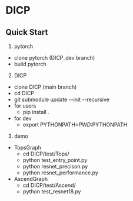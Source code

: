 # DICP
## Quick Start
1. pytorch
  - clone pytorch (DICP_dev branch)
  - build pytorch
2. DICP
  - clone DICP (main branch)
  - cd DICP
  - git submodule update --init --recursive
  - for users
    - pip install .
  - for dev
    - export PYTHONPATH=$PWD:$PYTHONPATH
3. demo
  - TopsGraph
    - cd DICP/test/Tops/
    - python test_entry_point.py
    - python resnet_precison.py
    - python resnet_performance.py
  - AscendGraph
    - cd DICP/test/Ascend/
    - python test_resnet18.py
